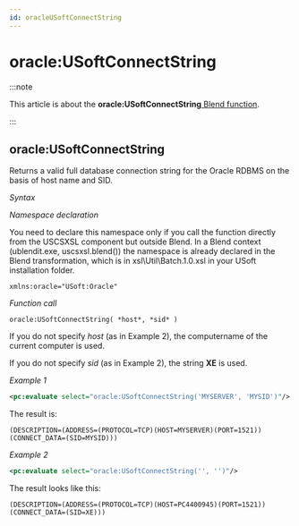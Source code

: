 ```yaml
---
id: oracleUSoftConnectString
---
```


# oracle:USoftConnectString




:::note

This article is about the **oracle:USoftConnectString**[ Blend function](/Repositories/Blend_functions).

:::

## **oracle:USoftConnectString**

Returns a valid full database connection string for the Oracle RDBMS on the basis of host name and SID.

*Syntax*

*Namespace declaration*

You need to declare this namespace only if you call the function directly from the USCSXSL component but outside Blend. In a Blend context (ublendit.exe, uscsxsl.blend()) the namespace is already declared in the Blend transformation, which is in xsl\\Util\\Batch.1.0.xsl in your USoft installation folder.

```
xmlns:oracle="USoft:Oracle"
```

*Function call*

```
oracle:USoftConnectString( *host*, *sid* )
```

If you do not specify *host* (as in Example 2), the computername of the current computer is used.

If you do not specify *sid* (as in Example 2), the string **XE** is used.

*Example 1*

```xml
<pc:evaluate select="oracle:USoftConnectString('MYSERVER', 'MYSID')"/>
```

The result is:

```
(DESCRIPTION=(ADDRESS=(PROTOCOL=TCP)(HOST=MYSERVER)(PORT=1521))(CONNECT_DATA=(SID=MYSID)))
```

*Example 2*

```xml
<pc:evaluate select="oracle:USoftConnectString('', '')"/>
```

The result looks like this:

```
(DESCRIPTION=(ADDRESS=(PROTOCOL=TCP)(HOST=PC4400945)(PORT=1521))(CONNECT_DATA=(SID=XE)))
```

 